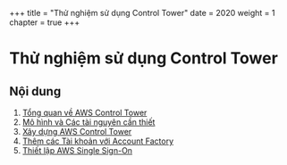 +++
title = "Thử nghiệm sử dụng Control Tower"
date = 2020
weight = 1
chapter = true
+++

# Thử nghiệm sử dụng Control Tower

## Nội dung

1. [Tổng quan về AWS Control Tower](1-overview/_index.vi.md)
2. [Mô hình và Các tài nguyên cần thiết](2-labdiagram-requirements/_index.vi.md)
3. [Xây dựng AWS Control Tower](3-create-aws-control-tower/_index.vi.md)
4. [Thêm các Tài khoản với Account Factory](4-add-account/_index.vi.md)
5. [Thiết lập AWS Single Sign-On](5-create-aws-single-sign-on/_index.vi.md)
